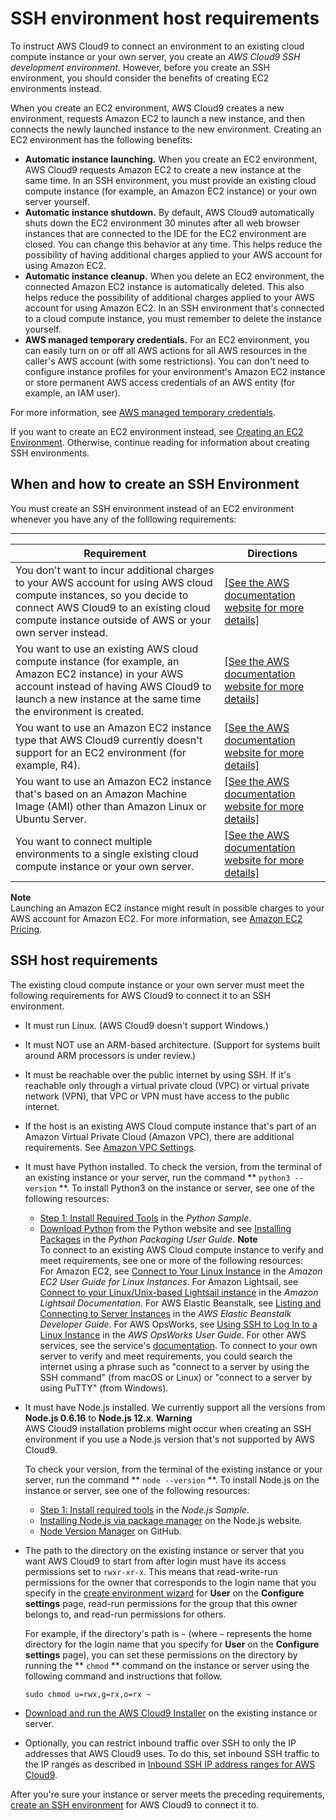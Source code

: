 # SSH environment host requirements<a name="ssh-settings"></a>

To instruct AWS Cloud9 to connect an environment to an existing cloud compute instance or your own server, you create an *AWS Cloud9 SSH development environment*\. However, before you create an SSH environment, you should consider the benefits of creating EC2 environments instead\. 

When you create an EC2 environment, AWS Cloud9 creates a new environment, requests Amazon EC2 to launch a new instance, and then connects the newly launched instance to the new environment\. Creating an EC2 environment has the following benefits:
+  **Automatic instance launching\.** When you create an EC2 environment, AWS Cloud9 requests Amazon EC2 to create a new instance at the same time\. In an SSH environment, you must provide an existing cloud compute instance \(for example, an Amazon EC2 instance\) or your own server yourself\.
+  **Automatic instance shutdown\.** By default, AWS Cloud9 automatically shuts down the EC2 environment 30 minutes after all web browser instances that are connected to the IDE for the EC2 environment are closed\. You can change this behavior at any time\. This helps reduce the possibility of having additional charges applied to your AWS account for using Amazon EC2\.
+  **Automatic instance cleanup\.** When you delete an EC2 environment, the connected Amazon EC2 instance is automatically deleted\. This also helps reduce the possibility of additional charges applied to your AWS account for using Amazon EC2\. In an SSH environment that's connected to a cloud compute instance, you must remember to delete the instance yourself\.
+  **AWS managed temporary credentials\.** For an EC2 environment, you can easily turn on or off all AWS actions for all AWS resources in the caller's AWS account \(with some restrictions\)\. You can don't need to configure instance profiles for your environment's Amazon EC2 instance or store permanent AWS access credentials of an AWS entity \(for example, an IAM user\)\.

  For more information, see [AWS managed temporary credentials](how-cloud9-with-iam.md#auth-and-access-control-temporary-managed-credentials)\.

If you want to create an EC2 environment instead, see [Creating an EC2 Environment](create-environment-main.md)\. Otherwise, continue reading for information about creating SSH environments\.

## When and how to create an SSH Environment<a name="when-and-how-to-create-an-envsshtitle"></a>

You must create an SSH environment instead of an EC2 environment whenever you have any of the folllowing requirements:


****  

|  **Requirement**  |  **Directions**  | 
| --- | --- | 
|  You don't want to incur additional charges to your AWS account for using AWS cloud compute instances, so you decide to connect AWS Cloud9 to an existing cloud compute instance outside of AWS or your own server instead\.  |  [\[See the AWS documentation website for more details\]](http://docs.aws.amazon.com/cloud9/latest/user-guide/ssh-settings.html)  | 
|  You want to use an existing AWS cloud compute instance \(for example, an Amazon EC2 instance\) in your AWS account instead of having AWS Cloud9 to launch a new instance at the same time the environment is created\.  |  [\[See the AWS documentation website for more details\]](http://docs.aws.amazon.com/cloud9/latest/user-guide/ssh-settings.html)  | 
|  You want to use an Amazon EC2 instance type that AWS Cloud9 currently doesn't support for an EC2 environment \(for example, R4\)\.  |  [\[See the AWS documentation website for more details\]](http://docs.aws.amazon.com/cloud9/latest/user-guide/ssh-settings.html)  | 
|  You want to use an Amazon EC2 instance that's based on an Amazon Machine Image \(AMI\) other than Amazon Linux or Ubuntu Server\.  |  [\[See the AWS documentation website for more details\]](http://docs.aws.amazon.com/cloud9/latest/user-guide/ssh-settings.html)  | 
|  You want to connect multiple environments to a single existing cloud compute instance or your own server\.  |  [\[See the AWS documentation website for more details\]](http://docs.aws.amazon.com/cloud9/latest/user-guide/ssh-settings.html)  | 

**Note**  
Launching an Amazon EC2 instance might result in possible charges to your AWS account for Amazon EC2\. For more information, see [Amazon EC2 Pricing](https://aws.amazon.com/ec2/pricing/)\.

## SSH host requirements<a name="ssh-settings-requirements"></a>

The existing cloud compute instance or your own server must meet the following requirements for AWS Cloud9 to connect it to an SSH environment\.
+ It must run Linux\. \(AWS Cloud9 doesn't support Windows\.\)
+ It must NOT use an ARM\-based architecture\. \(Support for systems built around ARM processors is under review\.\)
+ It must be reachable over the public internet by using SSH\. If it's reachable only through a virtual private cloud \(VPC\) or virtual private network \(VPN\), that VPC or VPN must have access to the public internet\.
+ If the host is an existing AWS Cloud compute instance that's part of an Amazon Virtual Private Cloud \(Amazon VPC\), there are additional requirements\. See [Amazon VPC Settings](vpc-settings.md)\.
+ It must have Python installed\. To check the version, from the terminal of an existing instance or your server, run the command ** `python3 --version` **\. To install Python3 on the instance or server, see one of the following resources:
  +  [Step 1: Install Required Tools](sample-python.md#sample-python-install) in the *Python Sample*\.
  +  [Download Python](https://www.python.org/downloads/) from the Python website and see [Installing Packages](https://packaging.python.org/installing/) in the *Python Packaging User Guide*\.
**Note**  
To connect to an existing AWS Cloud compute instance to verify and meet requirements, see one or more of the following resources:  
For Amazon EC2, see [Connect to Your Linux Instance](https://docs.aws.amazon.com/AWSEC2/latest/UserGuide/AccessingInstances.html) in the *Amazon EC2 User Guide for Linux Instances*\.
For Amazon Lightsail, see [Connect to your Linux/Unix\-based Lightsail instance](https://lightsail.aws.amazon.com/ls/docs/how-to/article/lightsail-how-to-connect-to-your-instance-virtual-private-server) in the *Amazon Lightsail Documentation*\.
For AWS Elastic Beanstalk, see [Listing and Connecting to Server Instances](https://docs.aws.amazon.com/elasticbeanstalk/latest/dg/using-features.ec2connect.html) in the *AWS Elastic Beanstalk Developer Guide*\.
For AWS OpsWorks, see [Using SSH to Log In to a Linux Instance](https://docs.aws.amazon.com/opsworks/latest/userguide/workinginstances-ssh.html) in the *AWS OpsWorks User Guide*\.
For other AWS services, see the service's [documentation](https://aws.amazon.com/documentation/)\.
To connect to your own server to verify and meet requirements, you could search the internet using a phrase such as "connect to a server by using the SSH command" \(from macOS or Linux\) or "connect to a server by using PuTTY" \(from Windows\)\.
+ It must have Node\.js installed\. We currently support all the versions from **Node\.js 0\.6\.16** to **Node\.js 12\.x**\.
**Warning**  
AWS Cloud9 installation problems might occur when creating an SSH environment if you use a Node\.js version that's not supported by AWS Cloud9\.

  To check your version, from the terminal of the existing instance or your server, run the command ** `node --version` **\. To install Node\.js on the instance or server, see one of the following resources:
  +  [Step 1: Install required tools](sample-nodejs.md#sample-nodejs-install) in the *Node\.js Sample*\.
  +  [Installing Node\.js via package manager](https://nodejs.org/en/download/package-manager/) on the Node\.js website\.
  +  [Node Version Manager](http://nvm.sh) on GitHub\.
+ The path to the directory on the existing instance or server that you want AWS Cloud9 to start from after login must have its access permissions set to `rwxr-xr-x`\. This means that read\-write\-run permissions for the owner that corresponds to the login name that you specify in the [create environment wizard](create-environment-ssh.md) for **User** on the **Configure settings** page, read\-run permissions for the group that this owner belongs to, and read\-run permissions for others\.

  For example, if the directory's path is `~` \(where `~` represents the home directory for the login name that you specify for **User** on the **Configure settings** page\), you can set these permissions on the directory by running the ** `chmod` ** command on the instance or server using the following command and instructions that follow\.

  ```
  sudo chmod u=rwx,g=rx,o=rx ~
  ```
+  [Download and run the AWS Cloud9 Installer](installer.md#installer-download-run) on the existing instance or server\.
+ Optionally, you can restrict inbound traffic over SSH to only the IP addresses that AWS Cloud9 uses\. To do this, set inbound SSH traffic to the IP ranges as described in [Inbound SSH IP address ranges for AWS Cloud9](ip-ranges.md)\.

After you're sure your instance or server meets the preceding requirements, [create an SSH environment](create-environment-ssh.md) for AWS Cloud9 to connect it to\.